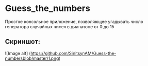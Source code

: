 # Guess_the_numbers
Простое консольное приложение, позволяющее угадывать число генератора случайных чисел в диапазоне от 0 до 15

## Скриншот:
![Image alt] (https://github.com/SinitsynAM/Guess-the-numbersblob/master/1.png)
